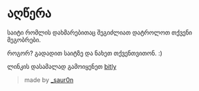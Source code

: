 # აღწერა
საიტი რომლის დახმარებითაც შეგიძლიათ დატროლოთ თქვენი მეგობრები. 

როგორ? გადადით საიტზე და ნახეთ თქვენთვითონ. :)


ლინკის დასამალად გამოიყენეთ [bitly](https://bitly.com)

> made by [_saur0n](https://sauronn.netlify.app)
